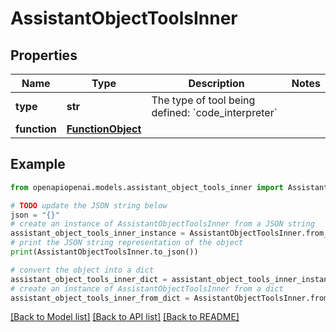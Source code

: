 # AssistantObjectToolsInner


## Properties

Name | Type | Description | Notes
------------ | ------------- | ------------- | -------------
**type** | **str** | The type of tool being defined: &#x60;code_interpreter&#x60; | 
**function** | [**FunctionObject**](FunctionObject.md) |  | 

## Example

```python
from openapiopenai.models.assistant_object_tools_inner import AssistantObjectToolsInner

# TODO update the JSON string below
json = "{}"
# create an instance of AssistantObjectToolsInner from a JSON string
assistant_object_tools_inner_instance = AssistantObjectToolsInner.from_json(json)
# print the JSON string representation of the object
print(AssistantObjectToolsInner.to_json())

# convert the object into a dict
assistant_object_tools_inner_dict = assistant_object_tools_inner_instance.to_dict()
# create an instance of AssistantObjectToolsInner from a dict
assistant_object_tools_inner_from_dict = AssistantObjectToolsInner.from_dict(assistant_object_tools_inner_dict)
```
[[Back to Model list]](../README.md#documentation-for-models) [[Back to API list]](../README.md#documentation-for-api-endpoints) [[Back to README]](../README.md)


